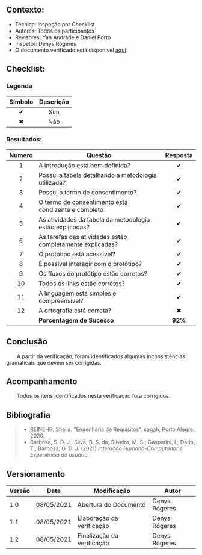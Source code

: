 ## Contexto:	
 - Técnica: Inspeção por Checklist
 - Autores: Todos os participantes
 - Revisores: Yan Andrade e Daniel Porto
 - Inspetor: Denys Rógeres
 - O documento verificado está disponível [aqui](https://interacao-humano-computador.github.io/2020.2-Ingresso.eear/design-ava-dese/nivel-2/plan-prototipo-papel/)

## Checklist:
<!-- ( Aqui vem todas as peguntas enumeradas somente para documentos com muitos itens a serem verificados) -->

### Legenda 

|Símbolo|Descrição|
|:-:|:-:|
|✔|Sim|
|✖|Não|

### Resultados:
<!-- Tabela com as respostas da perguntas pra cada verificação 
( Para documentos com poucos itens, as perguntas do checklist ficam na tabela)
( Documentos com muitos itens deve ser usadas mais tabelas com uma quantidade de itens que caiba na tela) --> 
|Número|Questão|Resposta|
|:-:|--|:-:|
|1|A introdução está bem definida?|✔|
|2|Possui a tabela detalhando a metodologia utilizada?|✔|
|3|Possui o termo de consentimento?|✔|
|4|O termo de consentimento está condizente e completo|✔|
|5|As atividades da tabela da metodologia estão explicadas?|✔|
|6|As tarefas das atividades estão completamente explicadas?|✔|
|7|O protótipo está acessível?|✔|
|8|É possível interagir com o protótipo?|✔|
|9|Os fluxos do protótipo estão corretos?|✔|
|10|Todos os links estão corretos?|✔|
|11|A linguagem está simples e compreensível?|✔|
|12|A ortografia está correta?|✖|
||**Porcentagem de Sucesso**|**92%**| 

## Conclusão
&emsp;&emsp;A partir da verificação, foram identificados algumas inconsistências gramaticais que devem ser corrigidas.
## Acompanhamento
&emsp;&emsp;Todos os itens identificados nesta verificação fora corrigidos.
## Bibliografia
> - REINEHR, Sheila. "Engenharia de Requisitos". sagah, Porto Alegre, 2020.
> - Barbosa, S. D. J.; Silva, B. S. da; Silveira, M. S.; Gasparini, I.; Darin, T.; Barbosa, G. D. J. (2021) *Interação Humano-Computador e Experiência do usuário.*
## Versionamento
|Versão|Data|Modificação|Autor|
|--|--|--|--|
|1.0|08/05/2021|Abertura do Documento|Denys Rógeres|
|1.1|08/05/2021|Elaboração da verificação|Denys Rógeres|
|1.2|08/05/2021|Finalização da verificação|Denys Rógeres|
